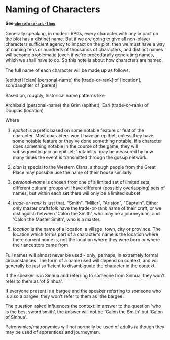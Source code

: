# Naming of Characters

**See [`wherefore-art-thou`](https://github.com/simon-brooke/wherefore-art-thou)**

Generally speaking, in modern RPGs, every character with any impact on the plot has a distinct name. But if we are going to give all non-player characters sufficient agency to impact on the plot, then we must have a way of naming tens or hundreds of thousands of characters, and distinct names will become problematic (even if we're procedurally generating names, which we shall have to do. So this note is about how characters are named.


The full name of each character will be made up as follows:

[epithet] [clan] [personal-name] the [trade-or-rank] of [location], son/daughter of [parent]

Based on, roughly, historical name patterns like

Archibald (personal-name) the Grim (epithet), Earl (trade-or-rank) of Douglas (location)

Where

1. *epithet* is a prefix based on some notable feature or feat of the character. Most characters won't have an epithet, unless they have some notable feature or they've done something notable. If a character does something notable in the course of the game, they will subsequently gain an epithet; 'notability' may be measured by how many times the event is transmitted through the gossip network.

2. *clan* is special to the Western Clans, although people from the Great Place may possible use the name of their house similarly.

3. *personal-name* is chosen from one of a limited set of limited sets; different cultural groups will have different (possibly overlapping) sets of names, but within each set there will only be a limited subset

4. *trade-or-rank* is just that. "Smith", "Miller", "Ariston", "Captain". Either only master craftsfolk have the trade-or-rank name of their craft, or we distinguish between 'Calon the Smith', who may be a journeyman, and 'Calon the Master Smith', who is a master.

5. *location* is the name of a location; a village, town, city or province. The location which forms part of a character's name is the location where there current home is, not the location where they were born or where their ancestors came from

Full names will almost never be used - only, perhaps, in extremely formal circumstances. The form of a name used will depend on context, and will generally be just sufficient to disambiguate the character in the context.

If the speaker is in Sinhua and referring to someone from Sinhua, they won't refer to them as 'of Sinhua'.

If everyone present is a bargee and the speaker referring to someone who is also a bargee, they won't refer to them as 'the bargee'.

The question asked influences the context: in answer to the question 'who is the best sword smith', the answer will not be 'Calon the Smith' but 'Calon of Sinhua'.

Patronymics/matronymics will not normally be used of adults (although they may be used of apprentices and journeymen.
